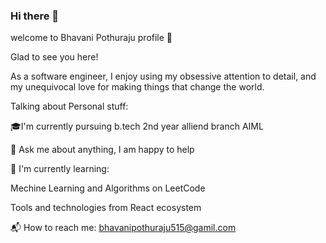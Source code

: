 ### Hi there 👋
welcome to Bhavani Pothuraju profile 👋

Glad to see you here!


As a software engineer, I enjoy using my obsessive attention to detail, and my unequivocal love for making things that change the world.


Talking about Personal stuff:

🎓I'm currently pursuing b.tech 2nd year alliend branch AIML

💬 Ask me about anything, I am happy to help


🌱 I'm currently learning:

Mechine Learning and Algorithms on LeetCode

Tools and technologies from React ecosystem



📬 How to reach me:
bhavanipothuraju515@gamil.com



